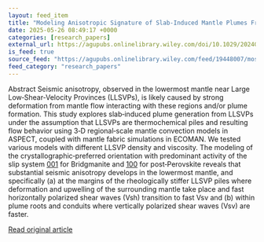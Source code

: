 ```yaml
---
layout: feed_item
title: "Modeling Anisotropic Signature of Slab‐Induced Mantle Plumes From Thermochemical Piles in the Lowermost Mantle"
date: 2025-05-26 08:49:17 +0000
categories: [research_papers]
external_url: https://agupubs.onlinelibrary.wiley.com/doi/10.1029/2024GL113299?af=R
is_feed: true
source_feed: "https://agupubs.onlinelibrary.wiley.com/feed/19448007/most-recent"
feed_category: "research_papers"
---
```


Abstract Seismic anisotropy, observed in the lowermost mantle near Large Low‐Shear‐Velocity Provinces (LLSVPs), is likely caused by strong deformation from mantle flow interacting with these regions and/or plume formation. This study explores slab‐induced plume generation from LLSVPs under the assumption that LLSVPs are thermochemical piles and resulting flow behavior using 3‐D regional‐scale mantle convection models in ASPECT, coupled with mantle fabric simulations in ECOMAN. We tested various models with different LLSVP density and viscosity. The modeling of the crystallographic‐preferred orientation with predominant activity of the slip system [001](100) for Bridgmanite and [100](001) for post‐Perovskite reveals that substantial seismic anisotropy develops in the lowermost mantle, and specifically (a) at the margins of the rheologically stiffer LLSVP piles where deformation and upwelling of the surrounding mantle take place and fast horizontally polarized shear waves (Vsh) transition to fast Vsv and (b) within plume roots and conduits where vertically polarized shear waves (Vsv) are faster.

[Read original article](https://agupubs.onlinelibrary.wiley.com/doi/10.1029/2024GL113299?af=R)
